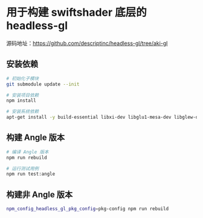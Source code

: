 # 用于构建 swiftshader 底层的 headless-gl

源码地址：https://github.com/descriptinc/headless-gl/tree/aki-gl

## 安装依赖

```sh
# 初始化子模块
git submodule update --init

# 安装项目依赖
npm install

# 安装系统依赖
apt-get install -y build-essential libxi-dev libglu1-mesa-dev libglew-dev pkg-config
```

## 构建 Angle 版本

```sh
# 编译 Angle 版本
npm run rebuild

# 运行测试用例
npm run test:angle
```

## 构建非 Angle 版本

```sh
npm_config_headless_gl_pkg_config=pkg-config npm run rebuild
```

